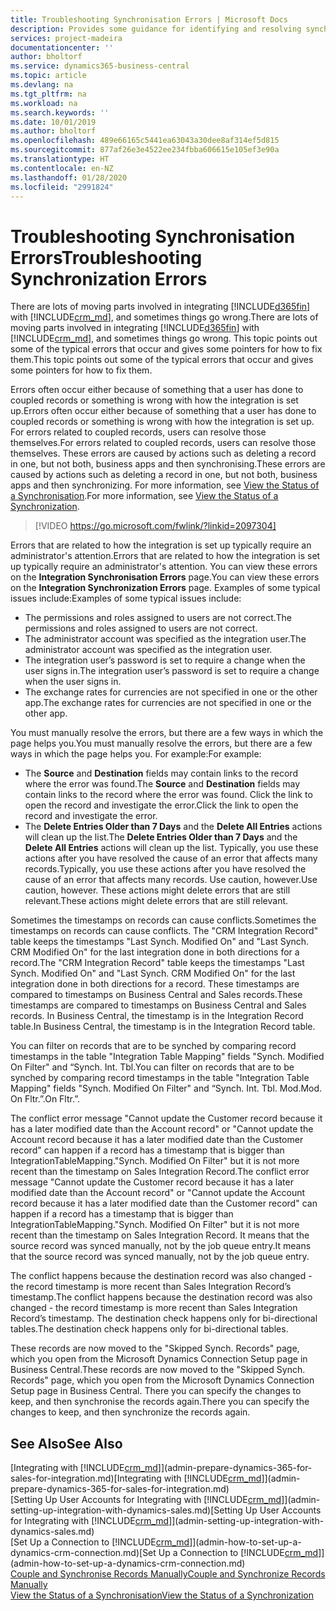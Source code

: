 ```yaml
---
title: Troubleshooting Synchronisation Errors | Microsoft Docs
description: Provides some guidance for identifying and resolving synchronisation errors.
services: project-madeira
documentationcenter: ''
author: bholtorf
ms.service: dynamics365-business-central
ms.topic: article
ms.devlang: na
ms.tgt_pltfrm: na
ms.workload: na
ms.search.keywords: ''
ms.date: 10/01/2019
ms.author: bholtorf
ms.openlocfilehash: 489e66165c5441ea63043a30dee8af314ef5d815
ms.sourcegitcommit: 877af26e3e4522ee234fbba606615e105ef3e90a
ms.translationtype: HT
ms.contentlocale: en-NZ
ms.lasthandoff: 01/28/2020
ms.locfileid: "2991824"
---
```

# <a name="troubleshooting-synchronization-errors"></a><span data-ttu-id="c13ec-103">Troubleshooting Synchronisation Errors</span><span class="sxs-lookup"><span data-stu-id="c13ec-103">Troubleshooting Synchronization Errors</span></span>
<span data-ttu-id="c13ec-104">There are lots of moving parts involved in integrating [!INCLUDE[d365fin](includes/d365fin_md.md)] with [!INCLUDE[crm_md](includes/crm_md.md)], and sometimes things go wrong.</span><span class="sxs-lookup"><span data-stu-id="c13ec-104">There are lots of moving parts involved in integrating [!INCLUDE[d365fin](includes/d365fin_md.md)] with [!INCLUDE[crm_md](includes/crm_md.md)], and sometimes things go wrong.</span></span> <span data-ttu-id="c13ec-105">This topic points out some of the typical errors that occur and gives some pointers for how to fix them.</span><span class="sxs-lookup"><span data-stu-id="c13ec-105">This topic points out some of the typical errors that occur and gives some pointers for how to fix them.</span></span>

<span data-ttu-id="c13ec-106">Errors often occur either because of something that a user has done to coupled records or something is wrong with how the integration is set up.</span><span class="sxs-lookup"><span data-stu-id="c13ec-106">Errors often occur either because of something that a user has done to coupled records or something is wrong with how the integration is set up.</span></span> <span data-ttu-id="c13ec-107">For errors related to coupled records, users can resolve those themselves.</span><span class="sxs-lookup"><span data-stu-id="c13ec-107">For errors related to coupled records, users can resolve those themselves.</span></span> <span data-ttu-id="c13ec-108">These errors are caused by actions such as deleting a record in one, but not both, business apps and then synchronising.</span><span class="sxs-lookup"><span data-stu-id="c13ec-108">These errors are caused by actions such as deleting a record in one, but not both, business apps and then synchronizing.</span></span> <span data-ttu-id="c13ec-109">For more information, see [View the Status of a Synchronisation](admin-how-to-view-synchronization-status.md).</span><span class="sxs-lookup"><span data-stu-id="c13ec-109">For more information, see [View the Status of a Synchronization](admin-how-to-view-synchronization-status.md).</span></span>

> [!VIDEO https://go.microsoft.com/fwlink/?linkid=2097304]

<span data-ttu-id="c13ec-110">Errors that are related to how the integration is set up typically require an administrator's attention.</span><span class="sxs-lookup"><span data-stu-id="c13ec-110">Errors that are related to how the integration is set up typically require an administrator's attention.</span></span> <span data-ttu-id="c13ec-111">You can view these errors on the **Integration Synchronisation Errors** page.</span><span class="sxs-lookup"><span data-stu-id="c13ec-111">You can view these errors on the **Integration Synchronization Errors** page.</span></span> <span data-ttu-id="c13ec-112">Examples of some typical issues include:</span><span class="sxs-lookup"><span data-stu-id="c13ec-112">Examples of some typical issues include:</span></span>  
  
* <span data-ttu-id="c13ec-113">The permissions and roles assigned to users are not correct.</span><span class="sxs-lookup"><span data-stu-id="c13ec-113">The permissions and roles assigned to users are not correct.</span></span>  
* <span data-ttu-id="c13ec-114">The administrator account was specified as the integration user.</span><span class="sxs-lookup"><span data-stu-id="c13ec-114">The administrator account was specified as the integration user.</span></span>  
* <span data-ttu-id="c13ec-115">The integration user’s password is set to require a change when the user signs in.</span><span class="sxs-lookup"><span data-stu-id="c13ec-115">The integration user’s password is set to require a change when the user signs in.</span></span>  
* <span data-ttu-id="c13ec-116">The exchange rates for currencies are not specified in one or the other app.</span><span class="sxs-lookup"><span data-stu-id="c13ec-116">The exchange rates for currencies are not specified in one or the other app.</span></span>  
  
<span data-ttu-id="c13ec-117">You must manually resolve the errors, but there are a few ways in which the page helps you.</span><span class="sxs-lookup"><span data-stu-id="c13ec-117">You must manually resolve the errors, but there are a few ways in which the page helps you.</span></span> <span data-ttu-id="c13ec-118">For example:</span><span class="sxs-lookup"><span data-stu-id="c13ec-118">For example:</span></span>  

* <span data-ttu-id="c13ec-119">The **Source** and **Destination** fields may contain links to the record where the error was found.</span><span class="sxs-lookup"><span data-stu-id="c13ec-119">The **Source** and **Destination** fields may contain links to the record where the error was found.</span></span> <span data-ttu-id="c13ec-120">Click the link to open the record and investigate the error.</span><span class="sxs-lookup"><span data-stu-id="c13ec-120">Click the link to open the record and investigate the error.</span></span>  
* <span data-ttu-id="c13ec-121">The **Delete Entries Older than 7 Days** and the **Delete All Entries** actions will clean up the list.</span><span class="sxs-lookup"><span data-stu-id="c13ec-121">The **Delete Entries Older than 7 Days** and the **Delete All Entries** actions will clean up the list.</span></span> <span data-ttu-id="c13ec-122">Typically, you use these actions after you have resolved the cause of an error that affects many records.</span><span class="sxs-lookup"><span data-stu-id="c13ec-122">Typically, you use these actions after you have resolved the cause of an error that affects many records.</span></span> <span data-ttu-id="c13ec-123">Use caution, however.</span><span class="sxs-lookup"><span data-stu-id="c13ec-123">Use caution, however.</span></span> <span data-ttu-id="c13ec-124">These actions might delete errors that are still relevant.</span><span class="sxs-lookup"><span data-stu-id="c13ec-124">These actions might delete errors that are still relevant.</span></span>

<span data-ttu-id="c13ec-125">Sometimes the timestamps on records can cause conflicts.</span><span class="sxs-lookup"><span data-stu-id="c13ec-125">Sometimes the timestamps on records can cause conflicts.</span></span> <span data-ttu-id="c13ec-126">The "CRM Integration Record" table keeps the timestamps "Last Synch. Modified On" and "Last Synch. CRM Modified On" for the last integration done in both directions for a record.</span><span class="sxs-lookup"><span data-stu-id="c13ec-126">The "CRM Integration Record" table keeps the timestamps "Last Synch. Modified On" and "Last Synch. CRM Modified On" for the last integration done in both directions for a record.</span></span> <span data-ttu-id="c13ec-127">These timestamps are compared to timestamps on Business Central and Sales records.</span><span class="sxs-lookup"><span data-stu-id="c13ec-127">These timestamps are compared to timestamps on Business Central and Sales records.</span></span> <span data-ttu-id="c13ec-128">In Business Central, the timestamp is in the Integration Record table.</span><span class="sxs-lookup"><span data-stu-id="c13ec-128">In Business Central, the timestamp is in the Integration Record table.</span></span>

<span data-ttu-id="c13ec-129">You can filter on records that are to be synched by comparing record timestamps in the table "Integration Table Mapping" fields "Synch. Modified On Filter" and “Synch. Int. Tbl.</span><span class="sxs-lookup"><span data-stu-id="c13ec-129">You can filter on records that are to be synched by comparing record timestamps in the table "Integration Table Mapping" fields "Synch. Modified On Filter" and “Synch. Int. Tbl.</span></span> <span data-ttu-id="c13ec-130">Mod.</span><span class="sxs-lookup"><span data-stu-id="c13ec-130">Mod.</span></span> <span data-ttu-id="c13ec-131">On Fltr.”.</span><span class="sxs-lookup"><span data-stu-id="c13ec-131">On Fltr.”.</span></span>

<span data-ttu-id="c13ec-132">The conflict error message "Cannot update the Customer record because it has a later modified date than the Account record" or "Cannot update the Account record because it has a later modified date than the Customer record" can happen if a record has a timestamp that is bigger than IntegrationTableMapping."Synch. Modified On Filter" but it is not more recent than the timestamp on Sales Integration Record.</span><span class="sxs-lookup"><span data-stu-id="c13ec-132">The conflict error message "Cannot update the Customer record because it has a later modified date than the Account record" or "Cannot update the Account record because it has a later modified date than the Customer record" can happen if a record has a timestamp that is bigger than IntegrationTableMapping."Synch. Modified On Filter" but it is not more recent than the timestamp on Sales Integration Record.</span></span> <span data-ttu-id="c13ec-133">It means that the source record was synced manually, not by the job queue entry.</span><span class="sxs-lookup"><span data-stu-id="c13ec-133">It means that the source record was synced manually, not by the job queue entry.</span></span> 

<span data-ttu-id="c13ec-134">The conflict happens because the destination record was also changed  - the record timestamp is more recent than Sales Integration Record’s timestamp.</span><span class="sxs-lookup"><span data-stu-id="c13ec-134">The conflict happens because the destination record was also changed  - the record timestamp is more recent than Sales Integration Record’s timestamp.</span></span> <span data-ttu-id="c13ec-135">The destination check happens only for bi-directional tables.</span><span class="sxs-lookup"><span data-stu-id="c13ec-135">The destination check happens only for bi-directional tables.</span></span> 

<span data-ttu-id="c13ec-136">These records are now moved to the "Skipped Synch. Records" page, which you open from the Microsoft Dynamics Connection Setup page in Business Central.</span><span class="sxs-lookup"><span data-stu-id="c13ec-136">These records are now moved to the "Skipped Synch. Records" page, which you open from the Microsoft Dynamics Connection Setup page in Business Central.</span></span> <span data-ttu-id="c13ec-137">There you can specify the changes to keep, and then synchronise the records again.</span><span class="sxs-lookup"><span data-stu-id="c13ec-137">There you can specify the changes to keep, and then synchronize the records again.</span></span>

## <a name="see-also"></a><span data-ttu-id="c13ec-138">See Also</span><span class="sxs-lookup"><span data-stu-id="c13ec-138">See Also</span></span>
<span data-ttu-id="c13ec-139">[Integrating with [!INCLUDE[crm_md](includes/crm_md.md)]](admin-prepare-dynamics-365-for-sales-for-integration.md)</span><span class="sxs-lookup"><span data-stu-id="c13ec-139">[Integrating with [!INCLUDE[crm_md](includes/crm_md.md)]](admin-prepare-dynamics-365-for-sales-for-integration.md)</span></span>  
<span data-ttu-id="c13ec-140">[Setting Up User Accounts for Integrating with [!INCLUDE[crm_md](includes/crm_md.md)]](admin-setting-up-integration-with-dynamics-sales.md)</span><span class="sxs-lookup"><span data-stu-id="c13ec-140">[Setting Up User Accounts for Integrating with [!INCLUDE[crm_md](includes/crm_md.md)]](admin-setting-up-integration-with-dynamics-sales.md)</span></span>  
<span data-ttu-id="c13ec-141">[Set Up a Connection to [!INCLUDE[crm_md](includes/crm_md.md)]](admin-how-to-set-up-a-dynamics-crm-connection.md)</span><span class="sxs-lookup"><span data-stu-id="c13ec-141">[Set Up a Connection to [!INCLUDE[crm_md](includes/crm_md.md)]](admin-how-to-set-up-a-dynamics-crm-connection.md)</span></span>  
[<span data-ttu-id="c13ec-142">Couple and Synchronise Records Manually</span><span class="sxs-lookup"><span data-stu-id="c13ec-142">Couple and Synchronize Records Manually</span></span>](admin-how-to-couple-and-synchronize-records-manually.md)  
[<span data-ttu-id="c13ec-143">View the Status of a Synchronisation</span><span class="sxs-lookup"><span data-stu-id="c13ec-143">View the Status of a Synchronization</span></span>](admin-how-to-view-synchronization-status.md)  
